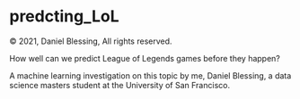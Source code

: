 # predcting_LoL
 
 © 2021, Daniel Blessing, All rights reserved.
 
 How well can we predict League of Legends games before they happen?
 
 A machine learning investigation on this topic by me, Daniel Blessing, a data science masters student at the University of San Francisco. 
 
 
